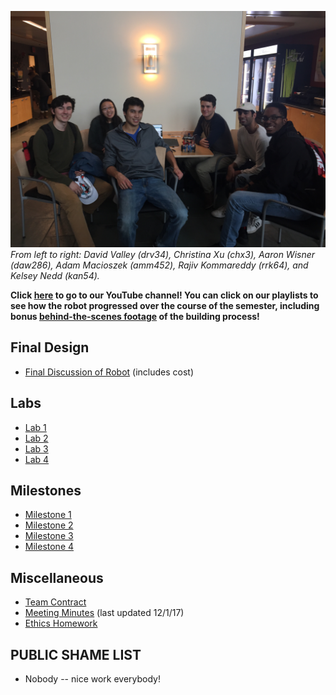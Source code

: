 ![alt text](GroupPhoto.JPG)
*From left to right: David Valley (drv34), Christina Xu (chx3), Aaron Wisner (daw286), Adam Macioszek (amm452), Rajiv Kommareddy (rrk64), and Kelsey Nedd (kan54).*

**Click [here](https://www.youtube.com/channel/UCm90IIF1_Y7RqOT-j5PvCxw/f) to go to our YouTube channel! You can click on our playlists to see how the robot progressed over the course of the semester, including bonus [behind-the-scenes footage](https://www.youtube.com/watch?v=dQw4w9WgXcQ) of the building process!**

## Final Design
* [Final Discussion of Robot](FinalRobotDesignAndComments.md) (includes cost)

## Labs
* [Lab 1](Lab1page.md)
* [Lab 2](Lab2Page.md)
* [Lab 3](Lab3Page.md)
* [Lab 4](Lab4Page.md)

## Milestones
* [Milestone 1](Milestone1Page.md)
* [Milestone 2](Milestone2Page.md)
* [Milestone 3](Milestone3Page.md)
* [Milestone 4](Milestone4Page.md)

## Miscellaneous
* [Team Contract](Contract2.0.pdf)
* [Meeting Minutes](Minutes.pdf) (last updated 12/1/17)
* [Ethics Homework](Ethics.pdf)

## PUBLIC SHAME LIST
* Nobody -- nice work everybody!
